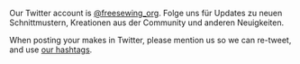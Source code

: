 ---
---

Our Twitter account is [@freesewing\_org](https://twitter.com/freesewing_org). Folge uns für Updates zu neuen Schnittmustern, Kreationen aus der Community und anderen Neuigkeiten.

When posting your makes in Twitter, please mention us so we can re-tweet, and use [our hashtags](/community/hashtags/).
